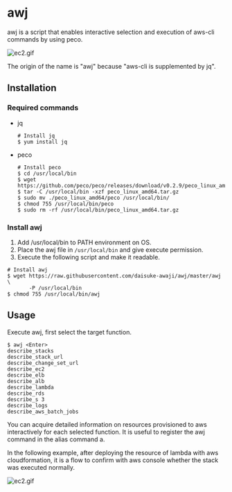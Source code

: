 # awj
 awj is a script that enables interactive selection and execution of aws-cli commands by using peco.

 ![ec2.gif](gif/ec2.gif)

The origin of the name is "awj" because "aws-cli is supplemented by jq".

## Installation

### Required commands
- jq
  ```
  # Install jq
  $ yum install jq
  ```
- peco
  ```
  # Install peco
  $ cd /usr/local/bin
  $ wget https://github.com/peco/peco/releases/download/v0.2.9/peco_linux_amd64.tar.gz
  $ tar -C /usr/local/bin -xzf peco_linux_amd64.tar.gz
  $ sudo mv ./peco_linux_amd64/peco /usr/local/bin/
  $ chmod 755 /usr/local/bin/peco
  $ sudo rm -rf /usr/local/bin/peco_linux_amd64.tar.gz
  ```

### Install awj

1. Add /usr/local/bin to PATH environment on OS.
1. Place the awj file in `/usr/local/bin` and give execute permission.
1. Execute the following script and make it readable.
  ```
  # Install awj
  $ wget https://raw.githubusercontent.com/daisuke-awaji/awj/master/awj \
         -P /usr/local/bin
  $ chmod 755 /usr/local/bin/awj
  ```


## Usage

Execute awj, first select the target function.

```
$ awj <Enter>
describe_stacks
describe_stack_url
describe_change_set_url
describe_ec2
describe_elb
describe_alb
describe_lambda
describe_rds
describe_s 3
describe_logs
describe_aws_batch_jobs
```

You can acquire detailed information on resources provisioned to aws interactively for each selected function.
It is useful to register the awj command in the alias command a.

In the following example, after deploying the resource of lambda with aws cloudformation, it is a flow to confirm with aws console whether the stack was executed normally.

 ![ec2.gif](gif/stack.gif)
